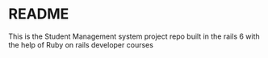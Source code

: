 # README

This is the Student Management system project repo built in the rails 6 with the help of Ruby on rails developer courses

